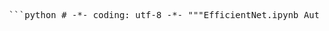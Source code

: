 <pre> ```python # -*- coding: utf-8 -*- """EfficientNet.ipynb Automatically generated by Colab. Original file is located at https://colab.research.google.com/drive/1vb0Mf0KAx_fiG18x5mkMGxc-s8w4porl """ ``` </pre>
